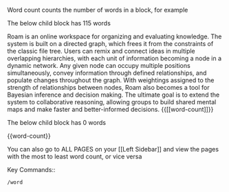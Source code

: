 Word count counts the number of words in a block, for example

The below child block has 115 words

Roam is an online workspace for organizing and evaluating knowledge. The system is built on a directed graph, which frees it from the constraints of the classic file tree. Users can remix and connect ideas in multiple overlapping hierarchies, with each unit of information becoming a node in a dynamic network. Any given node can occupy multiple positions simultaneously, convey information through defined relationships, and populate changes throughout the graph. With weightings assigned to the strength of relationships between nodes, Roam also becomes a tool for Bayesian inference and decision making. The ultimate goal is to extend the system to collaborative reasoning, allowing groups to build shared mental maps and make faster and better-informed decisions. {{[[word-count]]}}

The below child block has 0 words

{{word-count}}

You can also go to ALL PAGES on your [[Left Sidebar]] and view the pages with the most to least word count, or vice versa 

Key Commands::

`/word`

